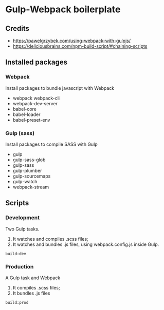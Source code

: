 # Gulp-Webpack boilerplate

## Credits
* https://pawelgrzybek.com/using-webpack-with-gulpjs/
* https://deliciousbrains.com/npm-build-script/#chaining-scripts

## Installed packages

### Webpack
Install packages to bundle javascript with Webpack

* webpack webpack-cli
* webpack-dev-server
* babel-core
* babel-loader
* babel-preset-env


### Gulp (sass)
Install packages to compile SASS with Gulp

* gulp
* gulp-sass-glob
* gulp-sass
* gulp-plumber
* gulp-sourcemaps
* gulp-watch
* webpack-stream


## Scripts

### Development
Two Gulp tasks.
1. It watches and compiles .scss files;
2. It watches and bundles .js files, using webpack.config.js inside Gulp.
```
build:dev
```

### Production
A Gulp task and Webpack
1. It compiles .scss files;
2. It bundles .js files
```
build:prod
```